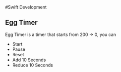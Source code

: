 #Swift Development

## Egg Timer

Egg Timer is a timer that starts from 200 -> 0, you can

- Start
- Pause
- Reset
- Add 10 Seconds
- Reduce 10 Seconds
